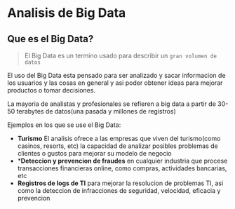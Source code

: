 # Analisis de Big Data

## Que es el Big Data?
> El Big Data es un termino usado para describir un `gran volumen de datos`

El uso del Big Data esta pensado para ser analizado y sacar informacion de los usuarios y las cosas en general y asi poder obtener ideas para mejorar productos o tomar decisiones.

La mayoria de analistas y profesionales se refieren a big data a partir de 30-50 terabytes de datos(una pasada y millones de registros)

Ejemplos en los que se use el Big Data:
- **Turismo** El analisis ofrece a las empresas que viven del turismo(como casinos, resorts, etc) la capacidad de analizar posibles problemas de clientes o gustos para mejorar su modelo de negocio
- ***Deteccion y prevencion de fraudes** en cualquier industria que procese transacciones financieras online, como compras, actividades bancarias, etc
- **Registros de logs de TI** para mejorar la resolucion de problemas TI, asi como la deteccion de infracciones de seguridad, velocidad, eficacia y prevencion